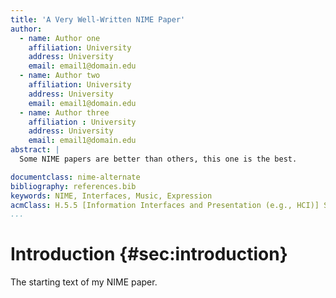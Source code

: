 ```yaml
---
title: 'A Very Well-Written NIME Paper'
author:
  - name: Author one
    affiliation: University
    address: University
    email: email1@domain.edu
  - name: Author two
    affiliation: University
    address: University
    email: email1@domain.edu
  - name: Author three
    affiliation : University
    address: University
    email: email1@domain.edu
abstract: |
  Some NIME papers are better than others, this one is the best.

documentclass: nime-alternate
bibliography: references.bib
keywords: NIME, Interfaces, Music, Expression
acmClass: H.5.5 [Information Interfaces and Presentation (e.g., HCI)] Sound and Music Computing --- Systems
...
```


# Introduction {#sec:introduction}

The starting text of my NIME paper.